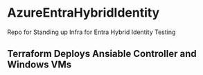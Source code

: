 # AzureEntraHybridIdentity
Repo for Standing up Infra for Entra Hybrid Identity Testing

## Terraform Deploys Ansiable Controller and Windows VMs
